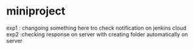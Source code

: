 # miniproject

exp1 : changoing something here tro check notification on jenkins cloud
exp2 :checking response on server with creating folder automatically on server

